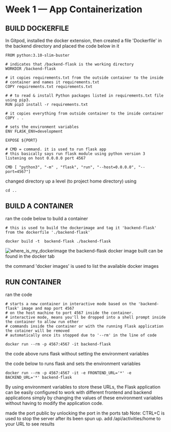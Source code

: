 # Week 1 — App Containerization
## BUILD DOCKERFILE

In Gitpod, installed the docker extension,
then created a file 'Dockerfile' in the backend directory and placed
the code below in it

```
FROM python:3.10-slim-buster

# indicates that /backend-flask is the working directory
WORKDIR /backend-flask

# it copies requirements.txt from the outside container to the inside
# container and names it requirements.txt
COPY requirements.txt requirements.txt

# # to read & install Python packages listed in requirements.txt file using pip3.
RUN pip3 install -r requirements.txt

# it copies everything from outside container to the inside container
COPY . .

# sets the environment variables
ENV FLASK_ENV=development

EXPOSE ${PORT}

# CMD = command. it is used to run flask app
# this basically says run flask module using python version 3 listening on host 0.0.0.0 port 4567

CMD [ "python3", "-m" , "flask", "run", "--host=0.0.0.0", "--port=4567"]
```

changed directory up a level (to project home directory) using 
```
cd ..
```

## BUILD A CONTAINER
ran the code below to build a container
```
# this is used to build the dockerimage and tag it 'backend-flask' from the dockerfile './backend-flask'

docker build -t  backend-flask ./backend-flask
```

![where_is_my_dockerimage](https://user-images.githubusercontent.com/113455719/220203742-3bd63278-9b9a-432e-bf75-10a6f6c0daf6.png)
the backend-flask docker image built can be found in the docker tab 

the command 'docker images' is used to list the available docker images

## RUN CONTAINER
ran the code 
```
# starts a new container in interactive mode based on the 'backend-flask' image and map port 4567 
# on the host machine to port 4567 inside the container. 
# interactive mode, means you'll be dropped into a shell prompt inside the container to allow run other 
# commands inside the container or with the running Flask application the cotainer will be removed 
# automatically once its stopped due to '--rm' in the line of code 

docker run --rm -p 4567:4567 -it backend-flask
```
the code above runs flask without setting the environment variables

the code below to runs flask and sets the environment variables

```
docker run --rm -p 4567:4567 -it -e FRONTEND_URL='*' -e BACKEND_URL='*' backend-flask
```
By using environment variables to store these URLs, the Flask application can be easily configured to work with 
different frontend and backend applications simply by changing the values of these environment variables without 
having to modify the application code.

made the port public by unlocking the port in the ports tab
Note: CTRL+C is used to stop the server after its been spun up.
add /api/activities/home to your URL to see results
